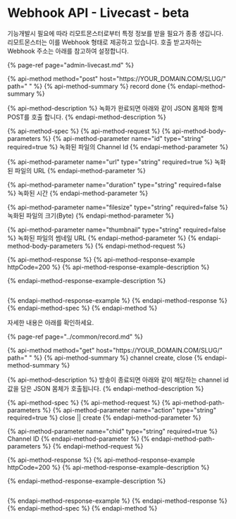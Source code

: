 # Webhook API - Livecast - beta

기능개발시 필요에 따라 리모트몬스터로부터 특정 정보를 받을 필요가 종종 생깁니다. 리모트몬스터는 이를 Webhook 형태로 제공하고 있습니다. 호출 받고자하는 Webhook 주소는 아래를 참고하여 설정합니다.

{% page-ref page="admin-livecast.md" %}

{% api-method method="post" host="https://YOUR\_DOMAIN.COM/SLUG/" path=" " %}
{% api-method-summary %}
 record done
{% endapi-method-summary %}

{% api-method-description %}
 녹화가 완료되면 아래와 같이 JSON 몸체와 함께 POST를 호출 합니다. 
{% endapi-method-description %}

{% api-method-spec %}
{% api-method-request %}
{% api-method-body-parameters %}
{% api-method-parameter name="id" type="string" required=true %}
녹화된 파일의 Channel Id
{% endapi-method-parameter %}

{% api-method-parameter name="url" type="string" required=true %}
녹화된 파일의 URL
{% endapi-method-parameter %}

{% api-method-parameter name="duration" type="string" required=false %}
녹화된 시간
{% endapi-method-parameter %}

{% api-method-parameter name="filesize" type="string" required=false %}
녹화된 파일의 크기\(Byte\)
{% endapi-method-parameter %}

{% api-method-parameter name="thumbnail" type="string" required=false %}
녹화된 파일의 썸네일 URL
{% endapi-method-parameter %}
{% endapi-method-body-parameters %}
{% endapi-method-request %}

{% api-method-response %}
{% api-method-response-example httpCode=200 %}
{% api-method-response-example-description %}

{% endapi-method-response-example-description %}

```

```
{% endapi-method-response-example %}
{% endapi-method-response %}
{% endapi-method-spec %}
{% endapi-method %}

자세한 내용은 아래를 확인하세요.

{% page-ref page="../common/record.md" %}

{% api-method method="get" host="https://YOUR\_DOMAIN.COM/SLUG/" path=" " %}
{% api-method-summary %}
 channel create, close
{% endapi-method-summary %}

{% api-method-description %}
 방송이 종료되면 아래와 같이 해당하는 channel id값을 담은 JSON 몸체가 호출됩니다.
{% endapi-method-description %}

{% api-method-spec %}
{% api-method-request %}
{% api-method-path-parameters %}
{% api-method-parameter name="action" type="string" required=true %}
close \|\| create
{% endapi-method-parameter %}

{% api-method-parameter name="chid" type="string" required=true %}
Channel ID
{% endapi-method-parameter %}
{% endapi-method-path-parameters %}
{% endapi-method-request %}

{% api-method-response %}
{% api-method-response-example httpCode=200 %}
{% api-method-response-example-description %}

{% endapi-method-response-example-description %}

```

```
{% endapi-method-response-example %}
{% endapi-method-response %}
{% endapi-method-spec %}
{% endapi-method %}



